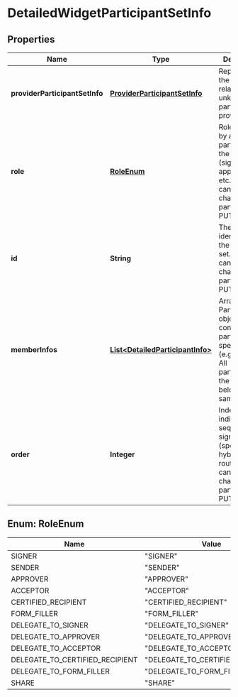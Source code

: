 
# DetailedWidgetParticipantSetInfo

## Properties
Name | Type | Description | Notes
------------ | ------------- | ------------- | -------------
**providerParticipantSetInfo** | [**ProviderParticipantSetInfo**](ProviderParticipantSetInfo.md) | Represents the attributes related to a unknown participant&#39;s provider. |  [optional]
**role** | [**RoleEnum**](#RoleEnum) | Role assumed by all participants in the set (signer, approver etc.). This cannot be changed as part of the PUT call. |  [optional]
**id** | **String** | The unique identifier of the participant set. This cannot be changed as part of the PUT call. |  [optional]
**memberInfos** | [**List&lt;DetailedParticipantInfo&gt;**](DetailedParticipantInfo.md) | Array of ParticipantInfo objects, containing participant-specific data (e.g. email). All participants in the array belong to the same set |  [optional]
**order** | **Integer** | Index indicating sequential signing group (specified for hybrid routing). This cannot be changed as part of the PUT call. |  [optional]


<a name="RoleEnum"></a>
## Enum: RoleEnum
Name | Value
---- | -----
SIGNER | &quot;SIGNER&quot;
SENDER | &quot;SENDER&quot;
APPROVER | &quot;APPROVER&quot;
ACCEPTOR | &quot;ACCEPTOR&quot;
CERTIFIED_RECIPIENT | &quot;CERTIFIED_RECIPIENT&quot;
FORM_FILLER | &quot;FORM_FILLER&quot;
DELEGATE_TO_SIGNER | &quot;DELEGATE_TO_SIGNER&quot;
DELEGATE_TO_APPROVER | &quot;DELEGATE_TO_APPROVER&quot;
DELEGATE_TO_ACCEPTOR | &quot;DELEGATE_TO_ACCEPTOR&quot;
DELEGATE_TO_CERTIFIED_RECIPIENT | &quot;DELEGATE_TO_CERTIFIED_RECIPIENT&quot;
DELEGATE_TO_FORM_FILLER | &quot;DELEGATE_TO_FORM_FILLER&quot;
SHARE | &quot;SHARE&quot;



